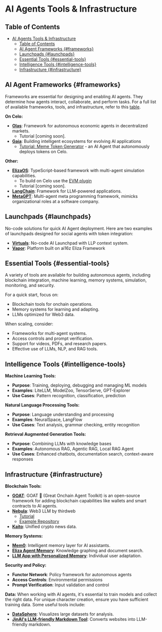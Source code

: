 # AI Agents Tools & Infrastructure

## Table of Contents
- [AI Agents Tools \& Infrastructure](#ai-agents-tools--infrastructure)
  - [Table of Contents](#table-of-contents)
  - [AI Agent Frameworks {#frameworks}](#ai-agent-frameworks-frameworks)
  - [Launchpads {#launchpads}](#launchpads-launchpads)
  - [Essential Tools {#essential-tools}](#essential-tools-essential-tools)
  - [Intelligence Tools {#intelligence-tools}](#intelligence-tools-intelligence-tools)
  - [Infrastructure {#infrastructure}](#infrastructure-infrastructure)

## AI Agent Frameworks {#frameworks}

Frameworks are essential for designing and enabling AI agents. They determine how agents interact, collaborate, and perform tasks. For a full list of available frameworks, tools, and infrastructure, refer to this [table](https://www.aiagenttoolkit.xyz/).

**On Celo:**
- [**Olas**](https://docs.autonolas.network/open-autonomy/): Framework for autonomous economic agents in decentralized markets.
    - Tutorial [coming soon].
- [**Gaia**](https://www.gaianet.ai/): Building intelligent ecosystems for evolving AI applications 
    - [Tutorial: Meme Token Generator](https://github.com/harishkotra/celo-token-agent) - an AI Agent that autonomously deploys tokens on Celo.

**Other:**
- [**ElizaOS**](https://elizaos.github.io/eliza/): TypeScript-based framework with multi-agent simulation capabilities. 
    - To build on Celo use the [EVM plugin](https://github.com/elizaOS/eliza/tree/main/packages/plugin-evm) 
    - Tutorial [coming soon].
- [**LangChain**](https://www.langchain.com/): Framework for LLM-powered applications.
- [**MetaGPT**](https://github.com/geekan/MetaGPT): Multi-agent meta programming framework, mimicks organizational roles at a software company.

## Launchpads {#launchpads}

No-code solutions for quick AI Agent deployment. Here are two examples of launchpads designed for social agents with token integration:

- [**Virtuals**](https://app.virtuals.io/): No-code AI Launchpad with LLP context system.
- [**Vapor**](https://alpha.vaporware.fun/): Platform built on ai16z Eliza Framework

## Essential Tools {#essential-tools}

A variety of tools are available for building autonomous agents, including blockchain integration, machine learning, memory systems, simulation, monitoring, and security. 

For a quick start, focus on:
- Blockchain tools for onchain operations.
- Memory systems for learning and adapting.
- LLMs optimized for Web3 data.

When scaling, consider:

- Frameworks for multi-agent systems.
- Access controls and prompt verification.
- Support for videos, PDFs, and research papers.
- Effective use of LLMs, NLP, and RAG tools.

## Intelligence Tools {#intelligence-tools}

**Machine Learning Tools:**
- **Purpose**: Training, deploying, debugging and managing ML models
- **Examples**: LiteLLM, ModelZoo, TensorServe, GPT-Explorer
- **Use Cases**: Pattern recognition, classification, prediction

**Natural Language Processing Tools:**
- **Purpose**: Language understanding and processing
- **Examples**: NeuralSpace, LangFlow
- **Use Cases**: Text analysis, grammar checking, entity recognition

**Retrieval Augmented Generation Tools:**
- **Purpose**: Combining LLMs with knowledge bases
- **Examples**: Autonomous RAG, Agentic RAG, Local RAG Agent
- **Use Cases**: Enhanced chatbots, documentation search, context-aware responses

## Infrastructure {#infrastructure}

**Blockchain Tools:**
- [**GOAT**](https://ohmygoat.dev/introduction): GOAT 🐐 (Great Onchain Agent Toolkit) is an open-source framework for adding blockchain capabilities like wallets and smart contracts to AI agents.
- [**Nebula**](https://portal.thirdweb.com/nebula): Web3 LLM by thirdweb 
  - [Tutorial](https://www.youtube.com/watch?v=FeubfHwfJcM)
  - [Example Repository](https://github.com/cromewar/nebula-telegram-demo)
- [**Kaito**](https://www.kaito.ai/): Unified crypto news data.

**Memory Systems:**
- [**Mem0**](https://github.com/mem0ai/mem0): Intelligent memory layer for AI assistants.
- [**Eliza Agent Memory**](https://github.com/elizaOS/agentmemory): Knowledge graphing and document search.
- [**LLM App with Personalized Memory**](https://github.com/Shubhamsaboo/awesome-llm-apps/tree/main/llm_apps_with_memory_tutorials/llm_app_personalized_memory): Individual user adaptation.

**Security and Policy:**
- **Functor Network**: Policy framework for autonomous agents
- **Access Controls**: Environmental permissions
- **Prompt Verification**: Input validation and control

**Data:**
When working with AI agents, it's essential to train models and collect the right data. For unique character creation, ensure you have sufficient training data. Some useful tools include:
- [**DataSphere**](https://github.com/datasphere/datasphere): Visualizes large datasets for analysis.
- [**JinAI's LLM-friendly Markdown Tool**](https://github.com/jina-ai/serve): Converts websites into LLM-friendly markdown.